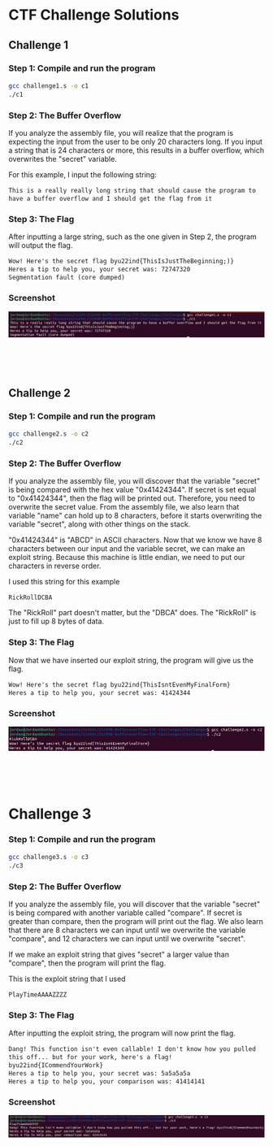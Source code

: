 # CTF Challenge Solutions

## Challenge 1
### Step 1: Compile and run the program
```bash
gcc challenge1.s -o c1
./c1
```

### Step 2: The Buffer Overflow
If you analyze the assembly file, you will realize that the program is expecting the input from the user to be only 20 characters long. If you input a string that is 24 characters or more, this results in a buffer overflow, which overwrites the "secret" variable.

For this example, I input the following string:
```
This is a really really long string that should cause the program to have a buffer overflow and I should get the flag from it
```

### Step 3: The Flag
After inputting a large string, such as the one given in Step 2, the program will output the flag.

```
Wow! Here's the secret flag byu22ind{ThisIsJustTheBeginning;)}
Heres a tip to help you, your secret was: 72747320
Segmentation fault (core dumped)
```

### Screenshot
![Challenge1](Screenshots/Challenge1.png)



<br/>
<br/>
<br/>


## Challenge 2
### Step 1: Compile and run the program
```bash
gcc challenge2.s -o c2
./c2
```

### Step 2: The Buffer Overflow
If you analyze the assembly file, you will discover that the variable "secret" is being compared with the hex value "0x41424344". If secret is set equal to "0x41424344", then the flag will be printed out. Therefore, you need to overwrite the secret value. From the assembly file, we also learn that variable "name" can hold up to 8 characters, before it starts overwriting the variable "secret", along with other things on the stack.

"0x41424344" is "ABCD" in ASCII characters. Now that we know we have 8 characters between our input and the variable secret, we can make an exploit string. Because this machine is little endian, we need to put our characters in reverse order.

I used this string for this example
```
RickRollDCBA
```

The "RickRoll" part doesn't matter, but the "DBCA" does. The "RickRoll" is just to fill up 8 bytes of data.

### Step 3: The Flag
Now that we have inserted our exploit string, the program will give us the flag.

```
Wow! Here's the secret flag byu22ind{ThisIsntEvenMyFinalForm}
Heres a tip to help you, your secret was: 41424344
```

### Screenshot
![Challenge2](Screenshots/Challenge2.png)


<br/>
<br/>
<br/>


# Challenge 3
### Step 1: Compile and run the program
```bash
gcc challenge3.s -o c3
./c3
```

### Step 2: The Buffer Overflow
If you analyze the assembly file, you will discover that the variable "secret" is being compared with another variable called "compare". If secret is greater than compare, then the program will print out the flag. We also learn that there are 8 characters we can input until we overwrite the variable "compare", and 12 characters we can input until we overwrite "secret".

If we make an exploit string that gives "secret" a larger value than "compare", then the program will print the flag.

This is the exploit string that I used
```
PlayTimeAAAAZZZZ
```

### Step 3: The Flag
After inputting the exploit string, the program will now print the flag.

```
Dang! This function isn't even callable! I don't know how you pulled this off... but for your work, here's a flag! byu22ind{ICommendYourWork}
Heres a tip to help you, your secret was: 5a5a5a5a
Heres a tip to help you, your comparison was: 41414141
```

### Screenshot
![Challenge3](Screenshots/Challenge3.png)